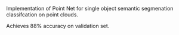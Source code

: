 Implementation of Point Net for single object semantic segmenation classifcation on point clouds.

Achieves 88% accuracy on validation set.
